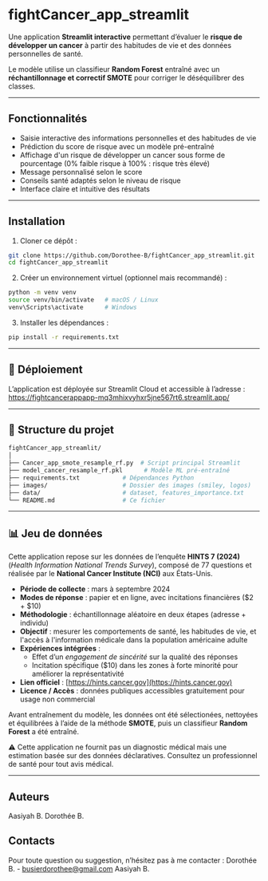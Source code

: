 # fightCancer_app_streamlit

Une application **Streamlit interactive** permettant d’évaluer le **risque de développer un cancer** à partir des habitudes de vie et des données personnelles de santé. 

Le modèle utilise un classifieur **Random Forest**  entraîné avec un **réchantillonnage et correctif SMOTE** pour corriger le déséquilibrer des classes.

---

## Fonctionnalités

- Saisie interactive des informations personnelles et des habitudes de vie
- Prédiction du score de risque avec un modèle pré-entraîné
- Affichage d'un risque de développer un cancer sous forme de pourcentage (0% faible risque à 100% : risque très élevé)
- Message personnalisé selon le score
- Conseils santé adaptés selon le niveau de risque
- Interface claire et intuitive des résultats

---

## Installation

1. Cloner ce dépôt :
```bash
git clone https://github.com/Dorothee-B/fightCancer_app_streamlit.git
cd fightCancer_app_streamlit
```

2. Créer un environnement virtuel (optionnel mais recommandé) :
```bash
python -m venv venv
source venv/bin/activate   # macOS / Linux
venv\Scripts\activate      # Windows
```

3. Installer les dépendances :
```bash
pip install -r requirements.txt
```

---

## 🚀  Déploiement 
L’application est déployée sur Streamlit Cloud et accessible à l’adresse :
https://fightcancerappapp-mq3mhixvyhxr5jne567rt6.streamlit.app/

---

##  📂 Structure du projet
```bash
fightCancer_app_streamlit/
│
├── Cancer_app_smote_resample_rf.py  # Script principal Streamlit
├── model_cancer_resample_rf.pkl      # Modèle ML pré-entraîné
├── requirements.txt            # Dépendances Python
├── images/                     # Dossier des images (smiley, logos)
├── data/                       # dataset, features_importance.txt
└── README.md                   # Ce fichier
```
---

## 📊 Jeu de données

Cette application repose sur les données de l’enquête **HINTS 7 (2024)** (*Health Information National Trends Survey*), composé de 77 questions et réalisée par le **National Cancer Institute (NCI)** aux États-Unis.

- **Période de collecte** : mars à septembre 2024
- **Modes de réponse** : papier et en ligne, avec incitations financières ($2 + $10)
- **Méthodologie** : échantillonnage aléatoire en deux étapes (adresse + individu)
- **Objectif** : mesurer les comportements de santé, les habitudes de vie, et l'accès à l'information médicale dans la population américaine adulte
- **Expériences intégrées** : 
  - Effet d’un *engagement de sincérité* sur la qualité des réponses
  - Incitation spécifique ($10) dans les zones à forte minorité pour améliorer la représentativité
- **Lien officiel** : [https://hints.cancer.gov](https://hints.cancer.gov)
- **Licence / Accès** : données publiques accessibles gratuitement pour usage non commercial

Avant entraînement du modèle, les données ont été sélectionées, nettoyées et équilibrées à l’aide de la méthode **SMOTE**, puis un classifieur **Random Forest** a été entraîné.

⚠️ Cette application ne fournit pas un diagnostic médical mais une estimation basée sur des données déclaratives. Consultez un professionnel de santé pour tout avis médical.

---

## Auteurs 
Aasiyah B.
Dorothée B.

## Contacts
Pour toute question ou suggestion, n’hésitez pas à me contacter : 
Dorothée B. - busierdorothee@gmail.com
Aasiyah B.
